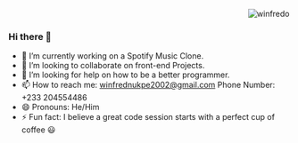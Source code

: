 <p align="right"> <img src="https://komarev.com/ghpvc/?username=winfredo&label=Profile%20views&color=e91e63&style=flat" alt="winfredo" /> </p>

### Hi there 👋

- 🔭 I’m currently working on a Spotify Music Clone.
- 👯 I’m looking to collaborate on front-end Projects.
- 🤔 I’m looking for help on how to be a better programmer.
- 📫 How to reach me: winfrednukpe2002@gmail.com Phone Number: +233 204554486
- 😄 Pronouns: He/Him
- ⚡ Fun fact: I believe a great code session starts with a perfect cup of coffee 😃
  


<!-- 
Here are some ideas to get you started:

- 🔭 I’m currently working on ...
- 🌱 I’m currently learning Next Js...
- 👯 I’m looking to collaborate on front-end Projects
- 🤔 I’m looking for help with ...
- 💬 Ask me about ...
- 📫 How to reach me: ...
- 😄 Pronouns: ...
- ⚡ Fun fact: ...
 -->
